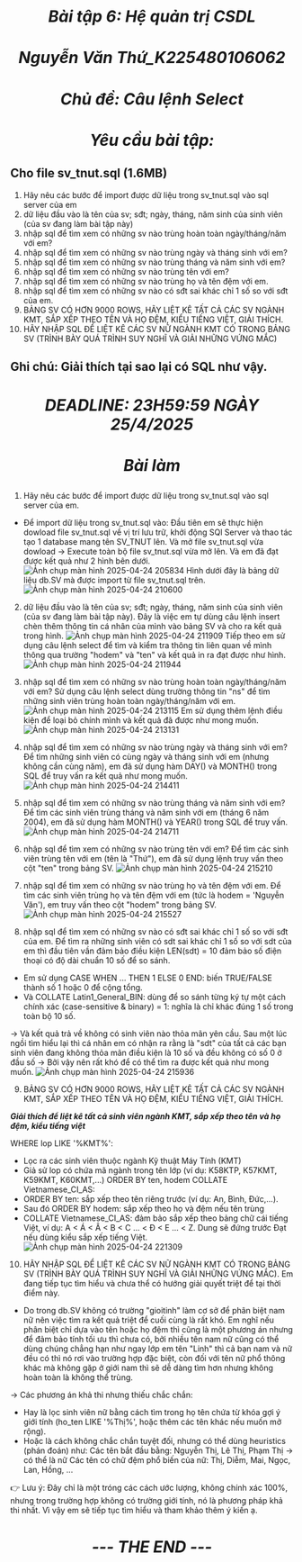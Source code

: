 # <p align="center">***Bài tập 6: Hệ quản trị CSDL***</p>
# <p align="center">***Nguyễn Văn Thứ_K225480106062***</p>
# <p align="center">***Chủ đề: Câu lệnh Select***</p>
# <p align="center">***Yêu cầu bài tập:***</p>
## Cho file sv_tnut.sql (1.6MB)
1. Hãy nêu các bước để import được dữ liệu trong sv_tnut.sql vào sql server của em
2. dữ liệu đầu vào là tên của sv; sđt; ngày, tháng, năm sinh của sinh viên (của sv đang làm bài tập này)
3. nhập sql để tìm xem có những sv nào trùng hoàn toàn ngày/tháng/năm với em?
4. nhập sql để tìm xem có những sv nào trùng ngày và tháng sinh với em?
5. nhập sql để tìm xem có những sv nào trùng tháng và năm sinh với em?
6. nhập sql để tìm xem có những sv nào trùng tên với em?
7. nhập sql để tìm xem có những sv nào trùng họ và tên đệm với em.
8. nhập sql để tìm xem có những sv nào có sđt sai khác chỉ 1 số so với sđt của em.
9. BẢNG SV CÓ HƠN 9000 ROWS, HÃY LIỆT KÊ TẤT CẢ CÁC SV NGÀNH KMT, SẮP XẾP THEO TÊN VÀ HỌ ĐỆM, KIỂU TIẾNG  VIỆT, GIẢI THÍCH.
10. HÃY NHẬP SQL ĐỂ LIỆT KÊ CÁC SV NỮ NGÀNH KMT CÓ TRONG BẢNG SV (TRÌNH BÀY QUÁ TRÌNH SUY NGHĨ VÀ GIẢI NHỮNG VỨNG MẮC)

## Ghi chú: Giải thích tại sao lại có SQL như vậy.
# <p align="center">***DEADLINE: 23H59:59 NGÀY 25/4/2025***</p>
# <p align="center">***Bài làm***</p>

1. Hãy nêu các bước để import được dữ liệu trong sv_tnut.sql vào sql server của em.
+ Để import dữ liệu trong sv_tnut.sql vào: Đầu tiên em sẽ thực hiện dowload file sv_tnut.sql về vị trí lưu trữ, khởi động SQl Server và thao tác tạo 1 database mang tên SV_TNUT lên. Và mở file sv_tnut.sql vừa dowload -> Execute toàn bộ file sv_tnut.sql vừa mở lên. Và em đã đạt được kết quả như 2 hình bên dưới.
![Ảnh chụp màn hình 2025-04-24 205834](https://github.com/user-attachments/assets/96c7acbf-4a8c-4b29-afbc-9b8266b44120)
Hình dưới đây là bảng dữ liệu db.SV mà được import từ file sv_tnut.sql trên.
![Ảnh chụp màn hình 2025-04-24 210600](https://github.com/user-attachments/assets/c6742ffb-ae9b-46b7-b28b-4a93f9844024)

2. dữ liệu đầu vào là tên của sv; sđt; ngày, tháng, năm sinh của sinh viên (của sv đang làm bài tập này).
Đây là việc em tự dùng câu lệnh insert chèn thêm thông tin cá nhân của mình vào bảng SV và cho ra kết quả trong hình.
![Ảnh chụp màn hình 2025-04-24 211909](https://github.com/user-attachments/assets/98574d97-2045-40ec-ada3-92bf67ab9418)
Tiếp theo em sử dụng câu lệnh select để tìm và kiểm tra thông tin liên quan về mình thông qua trường "hodem" và "ten" và kết quả in ra đạt được như hình.
![Ảnh chụp màn hình 2025-04-24 211944](https://github.com/user-attachments/assets/7a5da38c-da71-4c99-afdf-453bb3e571d4)

3. nhập sql để tìm xem có những sv nào trùng hoàn toàn ngày/tháng/năm với em?
Sử dụng câu lệnh select dùng trường thông tin "ns" để tìm những sinh viên trùng hoàn toàn ngày/tháng/năm với em.
![Ảnh chụp màn hình 2025-04-24 213115](https://github.com/user-attachments/assets/53a08faa-2fc8-4370-88de-6f26e1944676)
Em sử dụng thêm lệnh điều kiện để loại bỏ chính mình và kết quả đã được như mong muốn.
![Ảnh chụp màn hình 2025-04-24 213131](https://github.com/user-attachments/assets/bcc4093d-797c-4117-bbb7-9ec8115378e3)

4. nhập sql để tìm xem có những sv nào trùng ngày và tháng sinh với em?
Để tìm những sinh viên có cùng ngày và tháng sinh với em (nhưng không cần cùng năm), em đã sử dụng hàm DAY() và MONTH() trong SQL để truy vấn ra kết quả như mong muốn.
![Ảnh chụp màn hình 2025-04-24 214411](https://github.com/user-attachments/assets/ff1c53db-a470-44c2-a896-462098df53ed)

5. nhập sql để tìm xem có những sv nào trùng tháng và năm sinh với em?
Để tìm các sinh viên trùng tháng và năm sinh với em (tháng 6 năm 2004), em đã sử dụng hàm MONTH() và YEAR() trong SQL để truy vấn.
![Ảnh chụp màn hình 2025-04-24 214711](https://github.com/user-attachments/assets/e00b4863-a864-4e62-bb29-513294383fb1)

6. nhập sql để tìm xem có những sv nào trùng tên với em?
Để tìm các sinh viên trùng tên với em (tên là "Thứ"), em đã sử dụng lệnh truy vấn theo cột "ten" trong bảng SV.
![Ảnh chụp màn hình 2025-04-24 215210](https://github.com/user-attachments/assets/a7bf2cfc-f00d-4c21-a5ae-2a049ad2aa1d)

7. nhập sql để tìm xem có những sv nào trùng họ và tên đệm với em.
Để tìm các sinh viên trùng họ và tên đệm với em (tức là hodem = 'Nguyễn Văn'), em truy vấn theo cột "hodem" trong bảng SV.
![Ảnh chụp màn hình 2025-04-24 215527](https://github.com/user-attachments/assets/22cd51e4-ee1e-484f-920a-7e349fd7f7af)

8. nhập sql để tìm xem có những sv nào có sđt sai khác chỉ 1 số so với sđt của em.
Để tìm ra những sinh viên có sdt sai khác chỉ 1 số so với sdt của em thì đầu tiên vần đảm bảo điều kiện LEN(sdt) = 10 đảm bảo số điện thoại có độ dài chuẩn 10 số để so sánh.
+ Em sử dụng CASE WHEN ... THEN 1 ELSE 0 END: biến TRUE/FALSE thành số 1 hoặc 0 để cộng tổng.
+ Và COLLATE Latin1_General_BIN: dùng để so sánh từng ký tự một cách chính xác (case-sensitive & binary) = 1: nghĩa là chỉ khác đúng 1 số trong toàn bộ 10 số.

-> Và kết quả trả về không có sinh viên nào thỏa mãn yên cầu. Sau một lúc ngồi tìm hiểu lại thì cá nhân em có nhận ra rằng là "sdt" của tất cả các bạn sinh viên đang không thỏa mãn điều kiện là 10 số và đều không có số 0 ở đầu số -> Bởi vậy nên rất khó để có thể tìm ra được kết quả như mong muốn.
![Ảnh chụp màn hình 2025-04-24 215936](https://github.com/user-attachments/assets/b86cf9b6-df54-487a-aa5e-88a88756e8f5)

9. BẢNG SV CÓ HƠN 9000 ROWS, HÃY LIỆT KÊ TẤT CẢ CÁC SV NGÀNH KMT, SẮP XẾP THEO TÊN VÀ HỌ ĐỆM, KIỂU TIẾNG  VIỆT, GIẢI THÍCH.

***Giải thích để liệt kê tất cả sinh viên ngành KMT, sắp xếp theo tên và họ đệm, kiểu tiếng việt***

WHERE lop LIKE '%KMT%':
+ Lọc ra các sinh viên thuộc ngành Kỹ thuật Máy Tính (KMT)
+ Giả sử lop có chứa mã ngành trong tên lớp (ví dụ: K58KTP, K57KMT, K59KMT, K60KMT,...)
ORDER BY ten, hodem COLLATE Vietnamese_CI_AS:
+ ORDER BY ten: sắp xếp theo tên riêng trước (ví dụ: An, Bình, Đức,...).
+ Sau đó ORDER BY hodem: sắp xếp theo họ và đệm nếu tên trùng
+ COLLATE Vietnamese_CI_AS: đảm bảo sắp xếp theo bảng chữ cái tiếng Việt, ví dụ: A < Á < Â < B < C ... < Đ < E ... < Z. Dung sẽ đứng trước Đạt nếu dùng kiểu sắp xếp tiếng Việt.
![Ảnh chụp màn hình 2025-04-24 221309](https://github.com/user-attachments/assets/3d4ee006-2e11-4385-87ec-769732961c20)

10. HÃY NHẬP SQL ĐỂ LIỆT KÊ CÁC SV NỮ NGÀNH KMT CÓ TRONG BẢNG SV (TRÌNH BÀY QUÁ TRÌNH SUY NGHĨ VÀ GIẢI NHỮNG VỨNG MẮC).
Em đang tiếp tục tìm hiểu và chưa thể có hướng giải quyết triệt để tại thời điểm này.
+ Do trong db.SV không có trường "gioitinh" làm cơ sở để phân biệt nam nữ nên việc tìm ra kết quả triệt để cuối cùng là rất khó. Em nghĩ nếu phân biệt chỉ dựa vào tên hoặc họ đệm thì cũng là một phương án nhưng để đảm bảo tính tối ưu thì chưa có, bởi nhiều tên nam nữ cũng có thể dùng chúng chẳng hạn như ngay lớp em tên "Linh" thì cả bạn nam và nữ đều có thì nó rơi vào trường hợp đặc biệt, còn đối với tên nữ phổ thông khác mà không gặp ở giới nam thì sẽ dễ dàng tìm hơn nhưng không hoàn toàn là không thể trùng.

-> Các phương án khả thi nhưng thiếu chắc chắn:
+ Hay là lọc sinh viên nữ bằng cách tìm trong họ tên chứa từ khóa gợi ý giới tính (ho_ten LIKE '%Thị%', hoặc thêm các tên khác nếu muốn mở rộng).
+ Hoặc là cách không chắc chắn tuyệt đối, nhưng có thể dùng heuristics (phán đoán) như:
Các tên bắt đầu bằng: Nguyễn Thị, Lê Thị, Phạm Thị → có thể là nữ
Các tên có chữ đệm phổ biến của nữ: Thị, Diễm, Mai, Ngọc, Lan, Hồng, ...

👉 Lưu ý: Đây chỉ là một tróng các cách ước lượng, không chính xác 100%, nhưng trong trường hợp không có trường giới tính, nó là phương pháp khả thi nhất. Vì vậy em sẽ tiếp tục tìm hiểu và tham khảo thêm ý kiến ạ.
# <p align="center">***--- THE END ---***</p>
